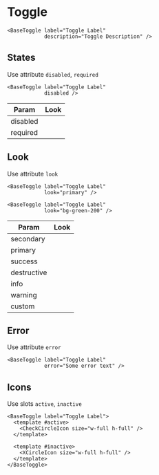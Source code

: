 # Toggle

<div class="mt-4">
    <base-toggle label="Toggle Label" description="Toggle Description"></base-toggle>
</div>

```vue
<BaseToggle label="Toggle Label"
            description="Toggle Description" />
```

<div class="h-12"></div>

## States

Use attribute `disabled`, `required`

```vue
<BaseToggle label="Toggle Label"
            disabled />
```

| Param    | Look                                                                   |
|----------|------------------------------------------------------------------------|
| disabled | <base-toggle class="w-40" disabled label="Toggle Label"></base-toggle> |
| required | <base-toggle class="w-40" required label="Toggle Label"></base-toggle> |

<div class="h-12"></div>

## Look

Use attribute `look`

```vue
<BaseToggle label="Toggle Label"
            look="primary" />

<BaseToggle label="Toggle Label"
            look="bg-green-200" />
```

| Param       | Look                                                                              |
|-------------|-----------------------------------------------------------------------------------|
| secondary   | <base-toggle class="w-40" look="secondary" label="Toggle Label"></base-toggle>    |
| primary     | <base-toggle class="w-40" look="primary" label="Toggle Label"></base-toggle>      |
| success     | <base-toggle class="w-40" look="success" label="Toggle Label"></base-toggle>      |
| destructive | <base-toggle class="w-40" look="destructive" label="Toggle Label"></base-toggle>  |
| info        | <base-toggle class="w-40" look="info" label="Toggle Label"></base-toggle>         |
| warning     | <base-toggle class="w-40" look="warning" label="Toggle Label"></base-toggle>      |
| custom      | <base-toggle class="w-40" look="bg-green-100" label="Toggle Label"></base-toggle> |

<div class="h-12"></div>

## Error

Use attribute `error`

<div class="mt-4">
    <base-toggle error="Some error text" label="Toggle Label"></base-toggle>
</div>

```vue
<BaseToggle label="Toggle Label"
            error="Some error text" />
```

<div class="h-12"></div>

## Icons

Use slots `active`, `inactive`

<div class="mt-4">
  <base-toggle label="Toggle Label">
    <template #active>
      <check-circle-icon size="w-full h-full"></check-circle-icon>
    </template>
    <template #inactive>
      <x-circle-icon size="w-full h-full"></x-circle-icon>
    </template>
  </base-toggle>
</div>

```vue
<BaseToggle label="Toggle Label">
  <template #active>
    <CheckCircleIcon size="w-full h-full" />
  </template>
  
  <template #inactive>
    <XCircleIcon size="w-full h-full" />
  </template>
</BaseToggle>
```

<script>
import { CheckCircleIcon, XCircleIcon } from '@scarlab/icons-vue/solid';

export default {
  components: { CheckCircleIcon, XCircleIcon }
}
</script>
